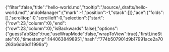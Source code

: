 {"filter":false,"title":"hello-world.md","tooltip":"/source/_drafts/hello-world.md","undoManager":{"mark":-1,"position":-1,"stack":[]},"ace":{"folds":[],"scrolltop":0,"scrollleft":0,"selection":{"start":{"row":23,"column":0},"end":{"row":23,"column":0},"isBackwards":false},"options":{"guessTabSize":true,"useWrapMode":false,"wrapToView":true},"firstLineState":0},"timestamp":1440638498951,"hash":"774b507901d9b17991ace2a70263b6dd6d11999a"}